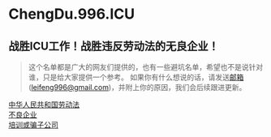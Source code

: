 # ChengDu.996.ICU
## 战胜ICU工作！战胜违反劳动法的无良企业！
> 这个名单都是广大的网友们提供的，也有一些避坑名单，希望也不是说针对谁，只是给大家提供一个参考。
> 如果你有什么想说的话，请发送<a href="mailto:leifeng996@gmail.com">邮箱</a>(leifeng996@gmail.com)，并附上你的原因，我们会后续跟进更新。

[中华人民共和国劳动法](https://github.com/ToEnjoyLife/ChengDu.996.ICU/blob/main/LaborLaw.pdf)  
[不良企业](https://github.com/ToEnjoyLife/ChengDu.996.ICU/blob/main/list/icu-list.md)  
[培训或骗子公司](https://github.com/ToEnjoyLife/ChengDu.996.ICU/blob/main/list/swindler-list.md)
